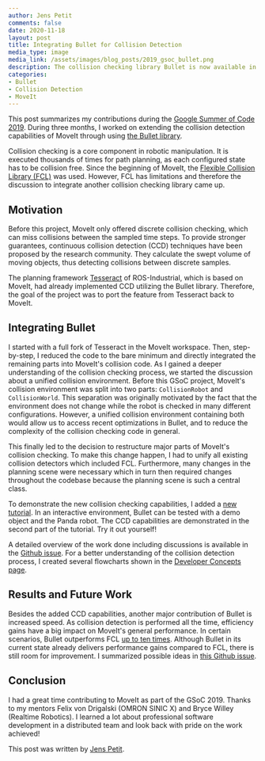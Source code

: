 ```yaml
---
author: Jens Petit
comments: false
date: 2020-11-18
layout: post
title: Integrating Bullet for Collision Detection
media_type: image
media_link: /assets/images/blog_posts/2019_gsoc_bullet.png
description: The collision checking library Bullet is now available in MoveIt.
categories:
- Bullet
- Collision Detection
- MoveIt
---
```


This post summarizes my contributions during the [Google Summer of Code 2019](https://summerofcode.withgoogle.com/archive/2019/projects/5398613398650880/). During three months, I worked on extending the collision detection capabilities of MoveIt through using [the Bullet library](https://pybullet.org/wordpress/).

Collision checking is a core component in robotic manipulation. It is executed thousands of times for path planning, as each configured state has to be collision free. Since the beginning of MoveIt, the [Flexible Collision Library (FCL)](https://github.com/flexible-collision-library/fcl) was used. However, FCL has limitations and therefore the discussion to integrate another collision checking library came up.

## Motivation
Before this project, MoveIt only offered discrete collision checking, which can miss collisions between the sampled time steps. To provide stronger guarantees, continuous collision detection (CCD) techniques have been proposed by the research community. They calculate the swept volume of moving objects, thus detecting collisions between discrete samples.

The planning framework [Tesseract](https://github.com/ros-industrial-consortium/tesseract) of ROS-Industrial, which is based on MoveIt, had already implemented CCD utilizing the Bullet library. Therefore, the goal of the project was to port the feature from Tesseract back to MoveIt.

## Integrating Bullet
I started with a full fork of Tesseract in the MoveIt workspace. Then, step-by-step, I reduced the code to the bare minimum and directly integrated the remaining parts into MoveIt's collision code. As I gained a deeper understanding of the collision checking process, we started the discussion about a unified collision environment. Before this GSoC project, MoveIt's collision environment was split into two parts: `CollisionRobot` and `CollisionWorld`. This separation was originally motivated by the fact that the environment does not change while the robot is checked in many different configurations. However, a unified collision environment containing both would allow us to access recent optimizations in Bullet, and to reduce the complexity of the collision checking code in general.

This finally led to the decision to restructure major parts of MoveIt's collision checking. To make this change happen, I had to unify all existing collision detectors which included FCL. Furthermore, many changes in the planning scene were necessary which in turn then required changes throughout the codebase because the planning scene is such a central class.

To demonstrate the new collision checking capabilities, I added a [new tutorial](https://ros-planning.github.io/moveit_tutorials/doc/bullet_collision_checker/bullet_collision_checker.html). In an interactive environment, Bullet can be tested with a demo object and the Panda robot. The CCD capabilities are demonstrated in the second part of the tutorial. Try it out yourself!

A detailed overview of the work done including discussions is available in the [Github issue](https://github.com/ros-planning/moveit/issues/1427). For a better understanding of the collision detection process, I created several flowcharts shown in the [Developer Concepts page](https://moveit.ros.org/documentation/concepts/developer_concepts/).

## Results and Future Work

Besides the added CCD capabilities, another major contribution of Bullet is increased speed. As collision detection is performed all the time, efficiency gains have a big impact on MoveIt's general performance. In certain scenarios, Bullet outperforms FCL [up to ten times](https://github.com/ros-planning/moveit/issues/1427#issuecomment-514143218). Although Bullet in its current state already delivers performance gains compared to FCL, there is still room for improvement. I summarized possible ideas in [this Github issue](https://github.com/ros-planning/moveit/issues/1646).

## Conclusion
I had a great time contributing to MoveIt as part of the GSoC 2019. Thanks to my mentors Felix von Drigalski (OMRON SINIC X) and Bryce Willey (Realtime Robotics). I learned a lot about professional software development in a distributed team and look back with pride on the work achieved!

This post was written by [Jens Petit](https://jenspetit.de).

